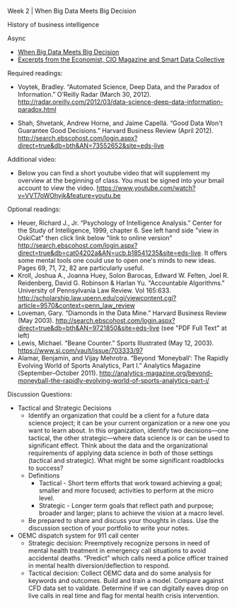 Week 2 | When Big Data Meets Big Decision

History of business intelligence

Async
* [When Big Data Meets Big Decision](https://learn.datascience.berkeley.edu/ap/courses/266/sections/63f6d138-9c2e-4d9e-b9b1-4d2e70788eaf/coursework/courseModule/3b1102bc-8646-485f-ab3a-c3259394dd2b)
* [Excerpts from the Economist, CIO Magazine and Smart Data Collective](./RDADA2.4.1businessintelligenceanddatascience.pdf) 

Required readings:

* Voytek, Bradley. “Automated Science, Deep Data, and the Paradox of Information.” O’Reilly Radar (March 30, 2012). http://radar.oreilly.com/2012/03/data-science-deep-data-information-paradox.html

* Shah, Shvetank, Andrew Horne, and Jaime Capellá. “Good Data Won't Guarantee Good Decisions.” Harvard Business Review (April 2012). http://search.ebscohost.com/login.aspx?direct=true&db=bth&AN=73552652&site=eds-live

Additional video:
* Below you can find a short youtube video that will supplement my overview at the beginning of class. You must be signed into your bmail account to view the video. https://www.youtube.com/watch?v=VVT7oWOhyjk&feature=youtu.be

Optional readings:
* Heuer, Richard J., Jr. “Psychology of Intelligence Analysis.” Center for the Study of Intelligence, 1999, chapter 6.  See left hand side "view in OskiCat" then click link below "link to online version" http://search.ebscohost.com/login.aspx?direct=true&db=cat04202a&AN=ucb.b18541235&site=eds-live. It offers some mental tools one could use to open one's minds to new ideas. Pages 69, 71, 72, 82 are particularly useful.
* Kroll, Joshua A., Joanna Huey, Solon Barocas, Edward W. Felten, Joel R. Reidenberg, David G. Robinson & Harlan Yu. "Accountable Algorithms." University of Pennsylvania Law Review. Vol 165:633. http://scholarship.law.upenn.edu/cgi/viewcontent.cgi?article=9570&context=penn_law_review
* Loveman, Gary. “Diamonds in the Data Mine.” Harvard Business Review (May 2003). http://search.ebscohost.com/login.aspx?direct=true&db=bth&AN=9721850&site=eds-live 
(see "PDF Full Text" at left)
* Lewis, Michael. “Beane Counter.” Sports Illustrated (May 12, 2003). https://www.si.com/vault/issue/703333/97
* Alamar, Benjamin, and Vijay Mehrotra. “Beyond ‘Moneyball’: The Rapidly Evolving World of Sports Analytics, Part I.” Analytics Magazine (September–October 2011). http://analytics-magazine.org/beyond-moneyball-the-rapidly-evolving-world-of-sports-analytics-part-i/

Discussion Questions:
* Tactical and Strategic Decisions 
  * Identify an organization that could be a client for a future data science project; it can be your current organization or a new one you want to learn about. In this organization, identify two decisions—one tactical, the other strategic—where data science is or can be used to significant effect. Think about the data and the organizational requirements of applying data science in both of those settings (tactical and strategic). What might be some significant roadblocks to success?  
  * Definitions
    * Tactical - Short term efforts that work toward achieving a goal; smaller and more focused; activities to perform at the micro level.
    * Strategic - Longer term goals that reflect path and purpose; broader and larger; plans to achieve the vision at a macro level.
  * Be prepared to share and discuss your thoughts in class. Use the discussion section of your portfolio to write your notes.
* OEMC dispatch system for 911 call center
  * Strategic decision: Preemptively recognize persons in need of mental health treatment in emergency call situations to avoid accidental deaths. “Predict” which calls need a police officer trained in mental health diversion/deflection to respond.
  * Tactical decision: Collect OEMC data and do some analysis for keywords and outcomes. Build and train a model. Compare against CFD data set to validate. Determine if we can digitally eaves drop on live calls in real time and flag for mental health crisis intervention.


